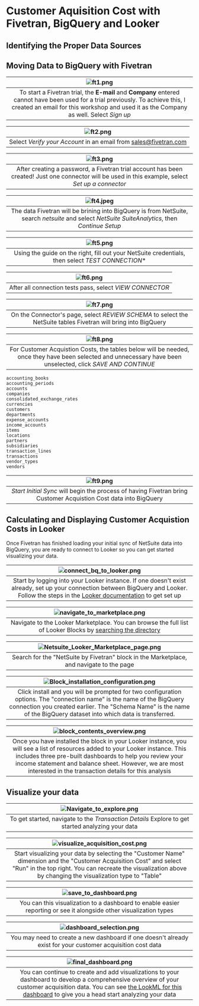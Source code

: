 # Customer Aquisition Cost with Fivetran, BigQuery and Looker

## Identifying the Proper Data Sources

## Moving Data to BigQuery with Fivetran


| ![ft1.png](images/ft1.png) |
|:--:|
| To start a Fivetran trial, the **E-mail** and **Company** entered cannot have been used for a trial previously. To achieve this, I created an email for this workshop and used it as the Company as well. Select *Sign up* |

| ![ft2.png](images/ft2.png) |
|:--:|
| Select *Verify your Account* in an email from sales@fivetran.com |

| ![ft3.png](images/ft3.png) |
|:--:|
| After creating a password, a Fivetran trial account has been created! Just one connector will be used in this example, select *Set up a connector* |

| ![ft4.jpeg](images/ft4.jpeg) |
|:--:|
| The data Fivetran will be brining into BigQuery is from NetSuite, search *netsuite* and select *NetSuite SuiteAnalytics*, then *Continue Setup* |

| ![ft5.png](images/ft5.png) |
|:--:|
| Using the guide on the right, fill out your NetSuite credentials, then select *TEST CONNECTION** |

| ![ft6.png](images/ft6.png) |
|:--:|
| After all connection tests pass, select *VIEW CONNECTOR* |

| ![ft7.png](images/ft7.png) |
|:--:|
| On the Connector's page, select *REVIEW SCHEMA* to select the NetSuite tables Fivetran will bring into BigQuery |


| ![ft8.png](images/ft8.png) |
|:--:|
| For Customer Acquistion Costs, the tables below will be needed, once they have been selected and unnecessary have been unselected, click *SAVE AND CONTINUE* |

```
accounting_books
accounting_periods
accounts
companies
consolidated_exchange_rates
currencies
customers
departments
expense_accounts
income_accounts
items
locations
partners
subsidiaries
transaction_lines
transactions
vendor_types
vendors
```

| ![ft9.png](images/ft9.png) |
|:--:|
| *Start Initial Sync* will begin the process of having Fivetran bring Customer Acquistion Cost data into BigQuery |

## Calculating and Displaying Customer Acquistion Costs in Looker

Once Fivetran has finished loading your initial sync of NetSuite data into BigQuery, you are ready to connect to Looker so you can get started visualizing your data. 

| ![connect_bq_to_looker.png](images/connect_bq_to_looker.png) |
|:--:|
| Start by logging into your Looker instance. If one doesn't exist already, set up your connection between BigQuery and Looker. Follow the steps in the [Looker documentation](https://docs.looker.com/setup-and-management/database-config/google-bigquery) to get set up |

| ![navigate_to_marketplace.png](images/navigate_to_marketplace.png) |
|:--:|
| Navigate to the Looker Marketplace. You can browse the full list of Looker Blocks by [searching the directory](https://looker.com/platform/directory/home) |

| ![Netsuite_Looker_Marketplace_page.png](images/Netsuite_Looker_Marketplace_page.png) |
|:--:|
| Search for the "NetSuite by Fivetran" block in the Marketplace, and navigate to the page |

| ![Block_installation_configuration.png](images/Block_installation_configuration.png) |
|:--:|
| Click install and you will be prompted for two configuration options. The "connection name" is the name of the BigQuery connection you created earlier. The "Schema Name" is the name of the BigQuery dataset into which data is transferred. |

| ![block_contents_overview.png](images/block_contents_overview.png) |
|:--:|
| Once you have installed the block in your Looker instance, you will see a list of resources added to your Looker instance. This includes three pre-built dashboards to help you review your income statement and balance sheet. However, we are most interested in the transaction details for this analysis |

## Visualize your data

| ![Navigate_to_explore.png](images/Navigate_to_explore.png) |
|:--:|
| To get started, navigate to the *Transaction Details* Explore to get started analyzing your data |

| ![visualize_acquisition_cost.png](images/visualize_acquisition_cost.png) |
|:--:|
| Start visualizing your data by selecting the "Customer Name" dimension and the "Customer Acquisition Cost" and select "Run" in the top right. You can recreate the visualization above by changing the visualization type to "Table" |

| ![save_to_dashboard.png](images/save_to_dashboard.png) |
|:--:|
| You can this visualization to a dashboard to enable easier reporting or see it alongside other visualization types |

| ![dashboard_selection.png](images/dashboard_selection.png) |
|:--:|
| You may need to create a new dashboard if one doesn't already exist for your customer acquisition cost data |

| ![final_dashboard.png](images/final_dashboard.png) |
|:--:|
| You can continue to create and add visualizations to your dashboard to develop a comprehensive overview of your customer acquisition data. You can see [the LookML for this dashboard](https://raw.githubusercontent.com/PubChimps/CustomerAquisitionCost/main/Netsuite_Looker_BigQuery/cac_demo_dashboard.lookml) to give you a head start analyzing your data |
